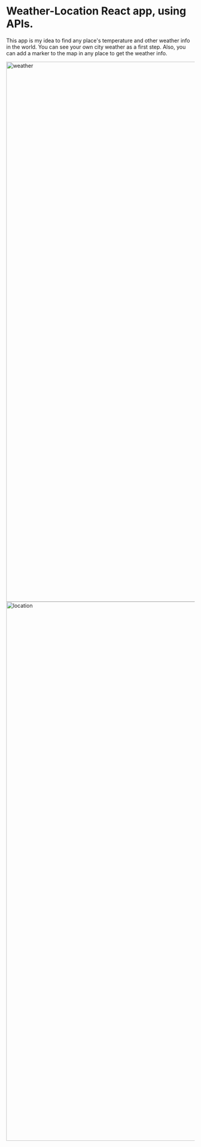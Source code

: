 # Weather-Location React app, using APIs. 
This app is my idea to find any place's temperature and other weather info in the world.
You can see your own city weather as a first step. Also, you can add a marker to the map in any place to get the weather info.


<img width="1437" alt="weather" src="https://user-images.githubusercontent.com/85414669/180624578-7b0c457b-ea60-45dc-99a0-4ac32da5cc73.png">
<img width="1435" alt="location" src="https://user-images.githubusercontent.com/85414669/180624623-e3fbfd1c-b5f0-4395-a576-ca320566ccc3.png">
